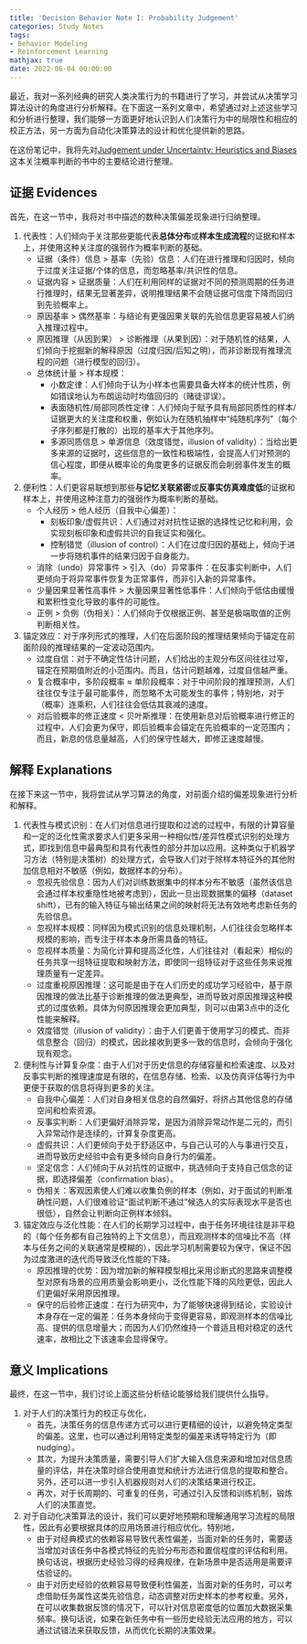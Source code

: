 ```yaml
---
title: 'Decision Behavior Note I: Probability Judgement'
categories: Study Notes
tags:
- Behavior Modeling
- Reinforcement Learning
mathjax: true
date: 2022-06-04 00:00:00
---
```


<!-- motivation -->

最近，我对一系列经典的研究人类决策行为的书籍进行了学习，并尝试从决策学习算法设计的角度进行分析解释。在下面这一系列文章中，希望通过对上述这些学习和分析进行整理，我们能够一方面更好地认识到人们决策行为中的局限性和相应的校正方法，另一方面为自动化决策算法的设计和优化提供新的思路。

在这份笔记中，我将先对[Judgement under Uncertainty: Heuristics and Biases](https://www.amazon.com/Judgment-Under-Uncertainty-Heuristics-Biases/dp/0521284147)这本关注概率判断的书中的主要结论进行整理。

<!--more-->

## 证据 Evidences

首先，在这一节中，我将对书中描述的数种决策偏差现象进行归纳整理。

1. 代表性：人们倾向于关注那些更能代表**总体分布**或**样本生成流程**的证据和样本上，并使用这种关注度的强弱作为概率判断的基础。
   * 证据（条件）信息 > 基率（先验）信息：人们在进行推理和归因时，倾向于过度关注证据/个体的信息，而忽略基率/共识性的信息。
   * 证据内容 > 证据质量：人们在利用同样的证据对不同的预测周期的任务进行推理时，结果无显著差异，说明推理结果不会随证据可信度下降而回归到先验概率上。
   * 原因基率 > 偶然基率：与结论有更强因果关联的先验信息更容易被人们纳入推理过程中。
   * 原因推理（从因到果） > 诊断推理（从果到因）：对于随机性的结果，人们倾向于挖掘新的解释原因（过度归因/后知之明），而非诊断现有推理流程的问题（进行模型的回归）。
   * 总体统计量 > 样本规模：
     * 小数定律：人们倾向于认为小样本也需要具备大样本的统计性质，例如错误地认为布朗运动时均值回归的（赌徒谬误）。
     * 表面随机性/局部同质性定律：人们倾向于赋予具有局部同质性的样本/证据更大的关注度和权重，例如认为在随机抽样中“纯随机序列”（每个子序列都是打散的）出现的基率大于其他序列。
     * 多源同质信息 > 单源信息（效度错觉，illusion of validity）：当给出更多来源的证据时，这些信息的一致性和极端性，会提高人们对预测的信心程度，即便从概率论的角度更多的证据反而会削弱事件发生的概率。
2. 便利性：人们更容易联想到那些**与记忆关联紧密**或**反事实仿真难度低**的证据和样本上，并使用这种注意力的强弱作为概率判断的基础。
   * 个人经历 > 他人经历（自我中心偏差）：
     * 刻板印象/虚假共识：人们通过对对抗性证据的选择性记忆和利用，会实现刻板印象和虚假共识的自我证实和强化。
     * 控制错觉（illusion of control）：人们在过度归因的基础上，倾向于进一步将随机事件的结果归因于自身能力。
   * 消除（undo）异常事件 > 引入（do）异常事件：在反事实判断中，人们更倾向于将异常事件恢复为正常事件，而非引入新的异常事件。
   * 少量因果显著性高事件 > 大量因果显著性低事件：人们倾向于低估由缓慢和累积性变化导致的事件的可能性。
   * 正例 > 负例（伪相关）：人们倾向于仅根据正例、甚至是极端取值的正例判断相关性。
3. 锚定效应：对于序列形式的推理，人们在后面阶段的推理结果倾向于锚定在前面阶段的推理结果的一定波动范围内。
   * 过度自信：对于不确定性估计问题，人们给出的主观分布区间往往过窄，锚定在预期值附近的小范围内。而且，估计问题越难，过度自信越严重。
   * 复合概率中，多阶段概率 ≈ 单阶段概率：对于中间阶段的推理预测，人们往往仅专注于最可能事件，而忽略不太可能发生的事件；特别地，对于（概率）连乘积，人们往往会低估其衰减的速度。
   * 对后验概率的修正速度 < 贝叶斯推理：在使用新息对后验概率进行修正的过程中，人们会更为保守，即后验概率会锚定在先验概率的一定范围内；而且，新息的信息量越高，人们的保守性越大，即修正速度越慢。

## 解释 Explanations

在接下来这一节中，我将尝试从学习算法的角度，对前面介绍的偏差现象进行分析和解释。

1. 代表性与模式识别：在人们对信息进行提取和过滤的过程中，有限的计算容量和一定的泛化性需求要求人们更多采用一种相似性/差异性模式识别的处理方式，即找到信息中最典型和具有代表性的部分并加以应用。这种类似于机器学习方法（特别是决策树）的处理方式，会导致人们对于除样本特征外的其他附加信息相对不敏感（例如，数据样本的分布）。
   * 忽视先验信息：因为人们对训练数据集中的样本分布不敏感（虽然该信息会通过样本权重隐性地被考虑到），因此一旦出现数据集的偏移（dataset shift），已有的输入特征与输出结果之间的映射将无法有效地考虑新任务的先验信息。
   * 忽视样本规模：同样因为模式识别的信息处理机制，人们往往会忽略样本规模的影响，而专注于样本本身所需具备的特征。
   * 忽视样本质量：为简化计算和提高泛化性，人们往往对（看起来）相似的任务共享一组特征提取和映射方法，即使同一组特征对于这些任务来说推理质量有一定差异。
   * 过度重视原因推理：这可能是由于在人们历史的成功学习经验中，基于原因推理的做法比基于诊断推理的做法更典型，进而导致对原因推理这种模式的过度依赖。具体为何原因推理会更加典型，则可以由第3点中的泛化性能来解释。
   * 效度错觉（illusion of validity）：由于人们更善于使用学习的模式、而非信息整合（回归）的模式，因此接收到更多一致的信息时，会倾向于强化现有观念。
2. 便利性与计算复杂度：由于人们对于历史信息的存储容量和检索速度、以及对反事实判断的推理速度是有限的，在信息存储、检索、以及仿真评估等行为中更便于获取的信息将得到更多的关注。
   * 自我中心偏差：人们对自身相关信息的自然偏好，将挤占其他信息的存储空间和检索资源。
   * 反事实判断：人们更偏好消除异常，是因为消除异常动作是二元的，而引入异常动作是连续的，计算复杂度更高。
   * 虚假共识：人们更倾向于处于舒适区中，与自己认可的人与事进行交互，进而导致历史经验中会有更多倾向自身行为的偏差。
   * 坚定信念：人们倾向于从对抗性的证据中，挑选倾向于支持自己信念的证据，即选择偏差（confirmation bias）。
   * 伪相关：客观因素使人们难以收集负例的样本（例如，对于面试的判断准确性问题，人们很难验证“面试判断不通过”候选人的实际表现水平是否也很低），自然会让判断向正例样本倾斜。
3. 锚定效应与泛化性能：在人们的长期学习过程中，由于任务环境往往是非平稳的（每个任务都有自己独特的上下文信息），而且观测样本的信噪比不高（样本与任务之间的关联通常是模糊的），因此学习机制需要较为保守，保证不因为过度激进的迭代而导致泛化性能的下降。
   * 原因推理的优势：因为增加新的解释模型相比采用诊断式的思路来调整模型对原有场景的应用质量会影响更小，泛化性能下降的风险更低，因此人们更偏好采用原因推理。
   * 保守的后验修正速度：在行为研究中，为了能够快速得到结论，实验设计本身存在一定的偏差：任务本身倾向于变得更容易，即观测样本的信噪比高、提供的信息增量大；而因为人们仍然维持一个普适且相对稳定的迭代速率，故相比之下该速率会显得保守。

## 意义 Implications

最终，在这一节中，我们讨论上面这些分析结论能够给我们提供什么指导。

1. 对于人们的决策行为的校正与优化，
   * 首先，决策任务的信息传递方式可以进行更精细的设计，以避免特定类型的偏差。这里，也可以通过利用特定类型的偏差来诱导特定行为（即nudging）。
   * 其次，为提升决策质量，需要引导人们扩大输入信息来源和增加对信息质量的评估，并在决策时综合使用直觉和统计方法进行信息的提取和整合。另外，还可以进一步引入机器规则对人们的决策结果进行校正。
   * 再次，对于长周期的、可重复的任务，可通过引入反馈和训练机制，锻炼人们的决策直觉。
2. 对于自动化决策算法的设计，我们可以更好地预期和理解通用学习流程的局限性，因此有必要根据具体的应用场景进行相应优化。特别地，
   * 由于对经典模式的依赖容易导致代表性偏差，当面对新的任务时，需要适当增加对该任务中各模式特征的先验分布形态和置信程度的评估和利用。换句话说，根据历史经验习得的经典规律，在新场景中是否适用是需要评估验证的。
   * 由于对历史经验的依赖容易导致便利性偏差，当面对新的任务时，可以考虑借助任务属性这类先验信息，动态调整对历史样本的参考权重。另外，在可以收集数据反馈的情况下，可以针对信息密度低的位置加大数据采集频率。换句话说，如果在新任务中有一些历史经验无法应用的地方，可以通过试错法来获取反馈，从而优化长期的决策效果。
